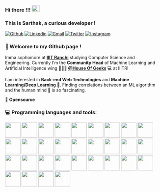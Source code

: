 ### Hi there !!! <img src="https://raw.githubusercontent.com/MartinHeinz/MartinHeinz/master/wave.gif" width="25" height="21" />
### This is Sarthak, a curious developer !

[![Github](https://img.shields.io/badge/-Github-000?style=flat&logo=Github&logoColor=white)](https://github.com/Sarthak-oops)
[![Linkedin](https://img.shields.io/badge/-LinkedIn-blue?style=flat&logo=Linkedin&logoColor=white)](https://www.linkedin.com/in/sarthak-agarwal-5607b6174)
[![Gmail](https://img.shields.io/badge/-Gmail-c14438?style=flat&logo=Gmail&logoColor=white)](mailto:imsarthak659@gmail.com)
[![Twitter](https://img.shields.io/twitter/url/https/twitter.com/cloudposse.svg?style=social&label=@kaus_mos)](https://twitter.com/Sarthakkk_)
[![Instagram](https://img.shields.io/badge/-Instagram-833AB4?style=plastic&logo=Instagram)](https://www.instagram.com/sarthhakkk_/)

### 🌱 Welcome to my Github page !    
Imma sophomore at [**IIIT Ranchi**](https://github.com/iiitranchi) studying Computer Science and Engineering. Currently I'm the **Community Head** of Machine Learning and Artificial Intelligence wing 🙍🏽‍♂️ [**@House Of Geeks**](https://github.com/houseofgeeks) 💻 at IIITR!

I am interested in **Back-end Web Technologies** and **Machine Learning/Deep Learning** 🤖. Finding correlations between an ML algorithm and the human mind 🧠 is so fascinating.

💙 **Opensource**

### :computer: Programming languages and tools: 
<p>
<img src="https://cdn.jsdelivr.net/gh/devicons/devicon/icons/python/python-original.svg" height= 50 rem />
<img src="https://cdn.jsdelivr.net/gh/devicons/devicon/icons/javascript/javascript-original.svg" height= 50 rem/>
<img src="https://cdn.jsdelivr.net/gh/devicons/devicon/icons/typescript/typescript-original.svg" height= 50 rem/>          
<img src="https://cdn.jsdelivr.net/gh/devicons/devicon/icons/c/c-original.svg" height= 50 rem/>   
<img src="https://cdn.jsdelivr.net/gh/devicons/devicon/icons/cplusplus/cplusplus-original.svg" height=50 rem/>          
<img src="https://cdn.jsdelivr.net/gh/devicons/devicon/icons/java/java-original.svg" height= 50 rem/>          
<img src="https://cdn.jsdelivr.net/gh/devicons/devicon/icons/go/go-original.svg" height= 50 rem/>    
<img src="https://cdn.jsdelivr.net/gh/devicons/devicon/icons/rust/rust-plain.svg" height= 50 rem/>
<img src="https://cdn.jsdelivr.net/gh/devicons/devicon/icons/html5/html5-original.svg" height= 50 rem/>          
<img src="https://cdn.jsdelivr.net/gh/devicons/devicon/icons/css3/css3-original.svg" height= 50 rem/>
<img src="https://cdn.jsdelivr.net/gh/devicons/devicon/icons/bootstrap/bootstrap-original.svg" height= 50 rem/>          
<img src="https://cdn.jsdelivr.net/gh/devicons/devicon/icons/flask/flask-original.svg" height= 50 rem/>          
<img src="https://cdn.jsdelivr.net/gh/devicons/devicon/icons/mysql/mysql-plain.svg" height= 50 rem/>   
<img src="https://cdn.jsdelivr.net/gh/devicons/devicon/icons/redis/redis-original.svg" height= 50 rem/>
<img src="https://cdn.jsdelivr.net/gh/devicons/devicon/icons/sqlalchemy/sqlalchemy-original.svg" height= 50 rem/>            
<img src="https://cdn.jsdelivr.net/gh/devicons/devicon/icons/django/django-plain.svg" height= 50 rem/>
<img src="https://cdn.jsdelivr.net/gh/devicons/devicon/icons/fastapi/fastapi-original.svg" height = 50 rem/>          
<img src="https://cdn.jsdelivr.net/gh/devicons/devicon/icons/nestjs/nestjs-plain.svg" height= 50 rem/>               
<img src="https://cdn.jsdelivr.net/gh/devicons/devicon/icons/nodejs/nodejs-original.svg" height= 50 rem/>
<img src="https://cdn.jsdelivr.net/gh/devicons/devicon/icons/express/express-original.svg" height= 50 rem/> 
<img src="https://cdn.jsdelivr.net/gh/devicons/devicon/icons/jupyter/jupyter-original-wordmark.svg" height= 50 rem/>
<img src="https://cdn.jsdelivr.net/gh/devicons/devicon/icons/numpy/numpy-original.svg" height= 50 rem/>                                
<img src="https://cdn.jsdelivr.net/gh/devicons/devicon/icons/pandas/pandas-original.svg" height= 50 rem/>          
<img src="https://upload.wikimedia.org/wikipedia/commons/thumb/8/84/Matplotlib_icon.svg/1024px-Matplotlib_icon.svg.png" height= 50 rem/>
<img src="https://cdn.jsdelivr.net/gh/devicons/devicon/icons/tensorflow/tensorflow-original.svg" height= 50 rem/>          
<img src="https://cdn.jsdelivr.net/gh/devicons/devicon/icons/git/git-original.svg" height= 50 rem/>          
<img src="https://cdn.jsdelivr.net/gh/devicons/devicon/icons/heroku/heroku-plain.svg" height= 50 rem/>          
<img src="https://cdn.jsdelivr.net/gh/devicons/devicon/icons/amazonwebservices/amazonwebservices-original.svg" height= 50 rem/>                          
<img src="https://cdn.jsdelivr.net/gh/devicons/devicon/icons/docker/docker-original.svg" height= 50 rem/>          
<img src="https://cdn.jsdelivr.net/gh/devicons/devicon/icons/linux/linux-original.svg" height= 50 rem/>  
<img src="https://cdn.jsdelivr.net/gh/devicons/devicon/icons/pytorch/pytorch-original.svg" height= 50 rem/>        
</p>
